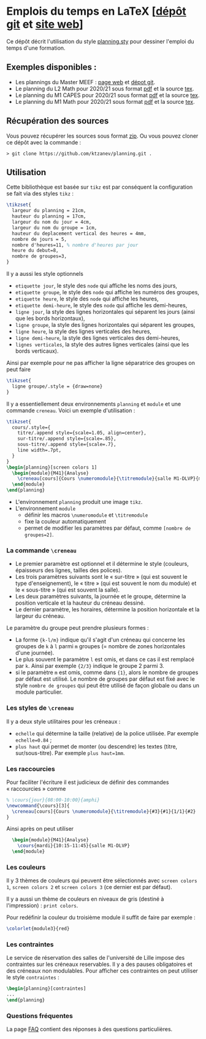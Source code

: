 # Emplois du temps en LaTeX [[dépôt git](https://github.com/ktzanev/planning) et [site web](https://ktzanev.github.io/planning)]

Ce dépôt décrit l'utilisation du style [planning.sty](planning.sty) pour dessiner l'emploi du temps d'une formation.

## Exemples disponibles :

- Les plannings du Master MEEF : [page web](https://meef-math.gitlabpages.univ-lille.fr/planning/) et [dépot git](https://gitlab.univ-lille.fr/meef-math/planning).
- Le planning du L2 Math pour 2020/21 sous format [pdf](L2S2-Planning-2020-2021.pdf) et la source [tex](L2S2-Planning-2020-2021.tex).
- Le planning du M1 CAPES pour 2020/21 sous format [pdf](CAPES-Planning-2020-2021.pdf) et la source [tex](CAPES-Planning-2020-2021.tex).
- Le planning du M1 Math pour 2020/21 sous format [pdf](M1-Planning-2020-2021.pdf) et la source [tex](M1-Planning-2020-2021.tex).

## Récupération des sources

Vous pouvez récupérer les sources sous format [zip](https://github.com/ktzanev/planning/archive/master.zip).
Ou vous pouvez cloner ce dépôt avec la commande :

```shell
> git clone https://github.com/ktzanev/planning.git .
```

## Utilisation

Cette bibliothèque est basée sur `tikz` est par conséquent la configuration se fait via des styles `tikz` :
```latex
\tikzset{
  largeur du planning = 21cm,
  hauteur du planning = 17cm,
  largeur du nom du jour = 4cm,
  largeur du nom du groupe = 1cm,
  hauteur du deplacement vertical des heures = 4mm,
  nombre de jours = 5,
  nombre d'heures=11, % nombre d'heures par jour
  heure du debut=8,
  nombre de groupes=3,
}
```
Il y a aussi les style optionnels
- `etiquette jour`, le style des `node` qui affiche les noms des jours,
- `etiquette groupe`, le style des `node` qui affiche les numéros des groupes,
- `etiquette heure`, le style des `node` qui affiche les heures,
- `etiquette demi-heure`, le style des `node` qui affiche les demi-heures,
- `ligne jour`, la style des lignes horizontales qui séparent les jours (ainsi que les bords horizontaux),
- `ligne groupe`, la style des lignes horizontales qui séparent les groupes,
- `ligne heure`, la style des lignes verticales des heures,
- `ligne demi-heure`, la style des lignes verticales des demi-heures,
- `lignes verticales`, la style des autres lignes verticales (ainsi que les bords verticaux).

Ainsi par exemple pour ne pas afficher la ligne séparatrice des groupes on peut faire
```latex
\tikzset{
  ligne groupe/.style = {draw=none}
}
```

Il y a essentiellement deux environnements `planning` et `module` et une commande `creneau`. Voici un exemple d'utilisation :

```latex
\tikzset{
  cours/.style={
    titre/.append style={scale=1.05, align=center},
    sur-titre/.append style={scale=.85},
    sous-titre/.append style={scale=.7},
    line width=.7pt,
  }
}
\begin{planning}[screen colors 1]
  \begin{module}{M41}{Analyse}
    \creneau[cours]{Cours \numeromodule}{\titremodule}{salle M1-DLVP}{mardi}{1/1}{10:15-11:45}
  \end{module}
\end{planning}
```

- L'environnement `planning` produit une image `tikz`.
- L'environnement `module`
  - définir les macros `\numeromodule` et `\titremodule`
  - fixe la couleur automatiquement
  - permet de modifier les paramètres par défaut, comme `[nombre de groupes=2]`.

### La commande `\creneau`

- Le premier paramètre est optionnel et il détermine le style (couleurs, épaisseurs des lignes, tailles des polices).
- Les trois paramètres suivants sont le « sur-titre » (qui est souvent le type d'enseignement), le « titre » (qui est souvent le nom du module) et le « sous-titre » (qui est souvent la salle).
- Les deux paramètres suivants, la journée et le groupe, détermine la position verticale et la hauteur du créneau dessiné.
- Le dernier paramètre, les horaires, détermine la position horizontale et la largeur du créneau.

Le paramètre du groupe peut prendre plusieurs formes :
- La forme `{k-l/m}` indique qu'il s'agit d'un créneau qui concerne les groupes de `k` à `l` parmi `m` groupes (= nombre de zones horizontales d'une journée).
- Le plus souvent le paramètre `l` est omis, et dans ce cas il est remplacé par `k`. Ainsi par exemple `{2/3}` indique le groupe 2 parmi 3.
- si le paramètre `m` est omis, comme dans `{1}`, alors le nombre de groupes par défaut est utilisé. Le nombre de groupes par défaut est fixé avec le style `nombre de groupes` qui peut être utilisé de façon globale ou dans un module particulier.

### Les styles de `\creneau`

Il y a deux style utilitaires pour les créneaux :
- `echelle` qui détermine la taille (relative) de la police utilisée. Par exemple `echelle=0.84` ;
- `plus haut` qui permet de monter (ou descendre) les textes (titre, sur/sous-titre). Par exemple `plus haut=1mm`.

### Les raccourcies

Pour faciliter l'écriture il est judicieux de définir des commandes « raccourcies » comme

```latex
% \cours{jour}{08:00-10:00}{amphi}
\newcommand{\cours}[3]{
  \creneau[cours]{Cours \numeromodule}{\titremodule}{#3}{#1}{1/1}{#2}
}
```

Ainsi après on peut utiliser
```latex
  \begin{module}{M41}{Analyse}
    \cours{mardi}{10:15-11:45}{salle M1-DLVP}
  \end{module}
```
### Les couleurs

Il y 3 thèmes de couleurs qui peuvent être sélectionnés avec `screen colors 1`, `screen colors 2` et `screen colors 3` (ce dernier est par défaut).

Il y a aussi un thème de couleurs en niveaux de gris (destiné à l'impression) : `print colors`.

Pour redéfinir la couleur du troisième module il suffit de faire par exemple :

```latex
\colorlet{module3}{red}
```

### Les contraintes

Le service de réservation des salles de l'université de Lille impose des contraintes sur les créneaux reservables. Il y a des pauses obligatoires et des créneaux non modulables.
Pour afficher ces contraintes on peut utiliser le style `contraintes` :

```latex
\begin{planning}[contraintes]
... 
\end{planning}
```

### Questions fréquentes

La page [FAQ](faq.md) contient des réponses à des questions particulières.
